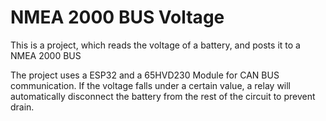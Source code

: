 # NMEA 2000 BUS Voltage

This is a project, which reads the voltage of a battery, and posts it to a NMEA 2000 BUS

The project uses a ESP32 and a 65HVD230 Module for CAN BUS communication. If the voltage falls under a certain value, a relay will automatically disconnect the battery from the rest of the circuit to prevent drain. 
